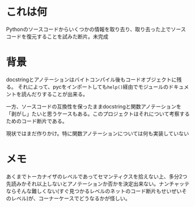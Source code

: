 # これは何

Pythonのソースコードからいくつかの情報を取り去り、取り去った上でソースコードを復元することを試みた断片。未完成

# 背景

docstringとアノテーションはバイトコンパイル後もコードオブジェクトに残る。
それによって、pycをインポートしても`help()`経由でモジュールのドキュメントを読んだりすることが出来る。

一方、ソースコードの互換性を保ったままdocstringと関数アノテーションを「剥がし」たいと思うケースもある。このプロジェクトはそれについて考察するためのコード断片である。

現状ではまだ作りかけ。特に関数アノテーションについては何も実装していない

# メモ

あくまでトーカナイザのレベルであってセマンティクスを拾えない上、多分2つ先読みかそれ以上しないとアノテーションか否かを決定出来ない。ナンチャッテならそんな難しくない(すぐ見つかるレベルのネットのコード断片もせいぜいそのレベル)が、コーナーケースでどうなるかが怪しい。

